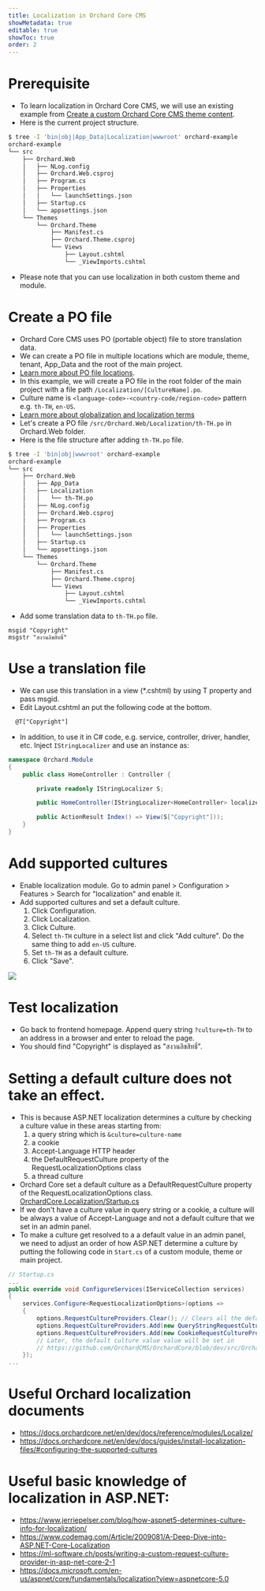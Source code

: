 ```yaml
---
title: Localization in Orchard Core CMS
showMetadata: true
editable: true
showToc: true
order: 2
---
```


# Prerequisite
- To learn localization in Orchard Core CMS, we will use an existing example from [Create a custom Orchard Core CMS theme content](/web-frameworks/orchard-core-cms/create-a-custom-orchard-core-cms-theme).
- Here is the current project structure.
```sh
$ tree -I 'bin|obj|App_Data|Localization|wwwroot' orchard-example
orchard-example
└── src
    ├── Orchard.Web
    │   ├── NLog.config
    │   ├── Orchard.Web.csproj
    │   ├── Program.cs
    │   ├── Properties
    │   │   └── launchSettings.json
    │   ├── Startup.cs
    │   └── appsettings.json
    └── Themes
        └── Orchard.Theme
            ├── Manifest.cs
            ├── Orchard.Theme.csproj
            └── Views
                ├── Layout.cshtml
                └── _ViewImports.cshtml
```
- Please note that you can use localization in both custom theme and module.

# Create a PO file
- Orchard Core CMS uses PO (portable object) file to store translation data.
- We can create a PO file in multiple locations which are module, theme, tenant, App_Data and the root of the main project.
- [Learn more about PO file locations](https://docs.orchardcore.net/en/dev/docs/reference/modules/Localize/#po-files-locations).
- In this example, we will create a PO file in the root folder of the main project with a file path `/Localization/[CultureName].po`.
- Culture name is `<language-code>-<country-code/region-code>` pattern e.g. `th-TH`, `en-US`.
- [Learn more about globalization and localization terms](https://docs.microsoft.com/en-us/aspnet/core/fundamentals/localization?view=aspnetcore-5.0#globalization-and-localization-terms-2)
- Let's create a PO file `/src/Orchard.Web/Localization/th-TH.po` in Orchard.Web folder.
- Here is the file structure after adding `th-TH.po` file.
```sh
$ tree -I 'bin|obj|wwwroot' orchard-example
orchard-example
└── src
    ├── Orchard.Web
    │   ├── App_Data
    │   ├── Localization
    │   │   └── th-TH.po
    │   ├── NLog.config
    │   ├── Orchard.Web.csproj
    │   ├── Program.cs
    │   ├── Properties
    │   │   └── launchSettings.json
    │   ├── Startup.cs
    │   └── appsettings.json
    └── Themes
        └── Orchard.Theme
            ├── Manifest.cs
            ├── Orchard.Theme.csproj
            └── Views
                ├── Layout.cshtml
                └── _ViewImports.cshtml
```

- Add some translation data to `th-TH.po` file.
```
msgid "Copyright"
msgstr "สงวนลิขสิทธิ์"
```

# Use a translation file
- We can use this translation in a view (*.cshtml) by using T property and pass msgid.
- Edit Layout.cshtml an put the following code at the bottom.
```html
  @T["Copyright"]
```
- In addition, to use it in C# code, e.g. service, controller, driver, handler, etc. Inject `IStringLocalizer` and use an instance as:
```cs
namespace Orchard.Module
{
    public class HomeController : Controller {

        private readonly IStringLocalizer S;

        public HomeController(IStringLocalizer<HomeController> localizer) => S = localizer;

        public ActionResult Index() => View(S["Copyright"]));
    }
}
```

# Add supported cultures
- Enable localization module. Go to admin panel > Configuration > Features > Search for "localization" and enable it.
- Add supported cultures and set a default culture.
  1. Click Configuration.
  2. Click Localization.
  3. Click Culture.
  4. Select `th-TH` culture in a select list and click "Add culture". Do the same thing to add `en-US` culture.
  5. Set `th-TH` as a default culture.
  6. Click "Save".

![](images/localization-configuration.png)

# Test localization
- Go back to frontend homepage. Append query string `?culture=th-TH` to an address in a browser and enter to reload the page.
- You should find "Copyright" is displayed as "สงวนลิขสิทธิ์".

# Setting a default culture does not take an effect.
- This is because ASP.NET localization determines a culture by checking a culture value in these areas starting from:
  1. a query string which is `&culture=culture-name`
  2. a cookie
  3. Accept-Language HTTP header
  4. the DefaultRequestCulture property of the RequestLocalizationOptions class
  5. a thread culture
- Orchard Core set a default culture as a DefaultRequestCulture property of the RequestLocalizationOptions class. [OrchardCore.Localization/Startup.cs](https://github.com/OrchardCMS/OrchardCore/blob/main/src/OrchardCore.Modules/OrchardCore.Localization/Startup.cs#L49)
- If we don't have a culture value in query string or a cookie, a culture will be always a value of Accept-Language and not a default culture that we set in an admin panel.
- To make a culture get resolved to a a default value in an admin panel, we need to adjust an order of how ASP.NET determine a culture by putting the following code in `Start.cs` of a custom module, theme or main project.

```cs
// Startup.cs
...
public override void ConfigureServices(IServiceCollection services)
{
    services.Configure<RequestLocalizationOptions>(options =>
    {
        options.RequestCultureProviders.Clear(); // Clears all the default culture providers from the list
        options.RequestCultureProviders.Add(new QueryStringRequestCultureProvider());
        options.RequestCultureProviders.Add(new CookieRequestCultureProvider());
        // Later, the default culture value value will be set in
        // https://github.com/OrchardCMS/OrchardCore/blob/dev/src/OrchardCore.Modules/OrchardCore.Localization/Startup.cs#L45
    });
...
```

# Useful Orchard localization documents
- https://docs.orchardcore.net/en/dev/docs/reference/modules/Localize/
- https://docs.orchardcore.net/en/dev/docs/guides/install-localization-files/#configuring-the-supported-cultures

# Useful basic knowledge of localization in ASP.NET:
- https://www.jerriepelser.com/blog/how-aspnet5-determines-culture-info-for-localization/
- https://www.codemag.com/Article/2009081/A-Deep-Dive-into-ASP.NET-Core-Localization
- https://ml-software.ch/posts/writing-a-custom-request-culture-provider-in-asp-net-core-2-1
- https://docs.microsoft.com/en-us/aspnet/core/fundamentals/localization?view=aspnetcore-5.0
